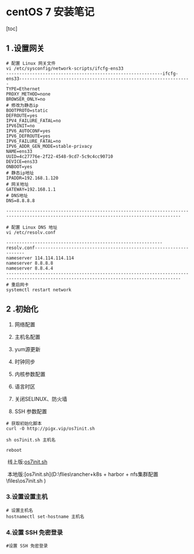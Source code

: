 # centOS 7 安装笔记

[toc]

## 1 .设置网关

```shell
# 配置 Linux 网关文件
vi /etc/sysconfig/network-scripts/ifcfg-ens33
------------------------------------------------------------ifcfg-ens33------------------------------------------------------------------
TYPE=Ethernet
PROXY_METHOD=none
BROWSER_ONLY=no
# 修改为静态ip
BOOTPROTO=static
DEFROUTE=yes
IPV4_FAILURE_FATAL=no
IPV6INIT=no
IPV6_AUTOCONF=yes
IPV6_DEFROUTE=yes
IPV6_FAILURE_FATAL=no
IPV6_ADDR_GEN_MODE=stable-privacy
NAME=ens33
UUID=4c27776e-2f22-4548-9cd7-5c9c4cc90710
DEVICE=ens33
ONBOOT=yes
# 静态ip地址
IPADDR=192.168.1.120
# 网关地址
GATEWAY=192.168.1.1
# DNS地址
DNS=8.8.8.8

-----------------------------------------------------------------------------------------------------------------------------------------

# 配置 Linux DNS 地址
vi /etc/resolv.conf

------------------------------------------------------------resolv.conf------------------------------------------------------------------
nameserver 114.114.114.114
nameserver 8.8.8.8
nameserver 8.8.4.4
-----------------------------------------------------------------------------------------------------------------------------------------
# 重启网卡
systemctl restart network

```



## 2 .初始化

1. 网络配置

2. 主机名配置

3. yum源更新

4. 时钟同步

5. 内核参数配置

6. 语言时区

7. 关闭SELINUX、防火墙

8. SSH 参数配置

```shell
# 获取初始化脚本
curl -O http://pigx.vip/os7init.sh
 
sh os7init.sh 主机名

reboot
```

​	线上版:[os7init.sh](http://pigx.vip/os7init.sh )

​	本地版:[os7init.sh](D:\flies\rancher+k8s + harbor + nfs集群配置\files\os7init.sh )

### 3.设置设置主机

```shell
# 设置主机名
hostnamectl set-hostname 主机名
```

### 4.设置 SSH 免密登录

```shell
#设置 SSH 免密登录
```





